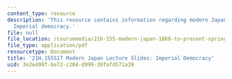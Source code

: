 ```yaml
---
content_type: resource
description: 'This resource contains information regarding modern Japan lecture slides:
  Imperial democracy.'
file: null
file_location: /coursemedia/21h-155-modern-japan-1868-to-present-spring-2017/3e2e498fbe72c284d99939fafd571a39_MIT21H_155S17_ImperialDemo.pdf
file_type: application/pdf
resourcetype: Document
title: '21H.155S17 Modern Japan Lecture Slides: Imperial Democracy'
uid: 3e2e498f-be72-c284-d999-39fafd571a39
---
```

